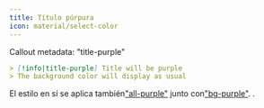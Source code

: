 ```yaml
---
title: Título púrpura
icon: material/select-color
---
```


Callout metadata: "title-purple"

```md
> [!info|title-purple] Title will be purple
> The background color will display as usual
```

El estilo en sí se aplica también["all-purple"](../combined-styling/page-4.md)
junto con["bg-purple"](../bg-styling/page-4.md).
.

